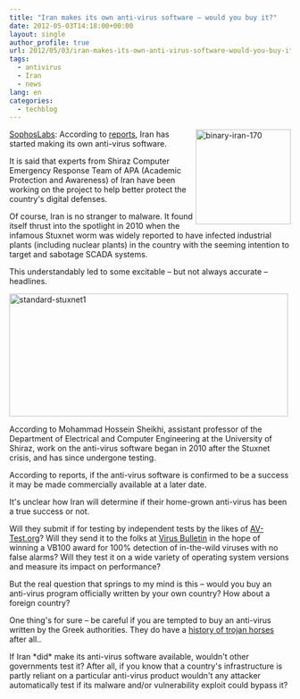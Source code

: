 ```yaml
---
title: "Iran makes its own anti-virus software – would you buy it?"
date: 2012-05-03T14:18:00+00:00
layout: single
author_profile: true
url: 2012/05/03/iran-makes-its-own-anti-virus-software-would-you-buy-it/
tags:
  - antivirus
  - Iran
  - news
lang: en
categories: 
  - techblog
---
```

[<img title="binary-iran-170" border="0" alt="binary-iran-170" align="right" src="http://lh3.ggpht.com/-7L9s3XfQD9E/T6KMjC3EhSI/AAAAAAAAF2o/h1w9qgvmPW4/binary-iran-170_thumb.jpg?imgmax=800" width="170" height="170" />](http://lh4.ggpht.com/-2K9ieOBJfOA/T6KMgu5z8KI/AAAAAAAAF2g/UECmXPSazoA/s1600-h/binary-iran-170%25255B2%25255D.jpg)<a href="http://nakedsecurity.sophos.com/2012/05/03/iran-builds-anti-virus-software/" target="_blank">SophosLabs</a>: According to [reports](http://en.trend.az/regions/iran/2021650.html), Iran has started making its own anti-virus software. 

It is said that experts from Shiraz Computer Emergency Response Team of APA (Academic Protection and Awareness) of Iran have been working on the project to help better protect the country's digital defenses. 

Of course, Iran is no stranger to malware. It found itself thrust into the spotlight in 2010 when the infamous Stuxnet worm was widely reported to have infected industrial plants (including nuclear plants) in the country with the seeming intention to target and sabotage SCADA systems. 

This understandably led to some excitable – but not always accurate – headlines. 

[<img title="standard-stuxnet1" border="0" alt="standard-stuxnet1" src="http://lh4.ggpht.com/-RzFGtnmbr6c/T6KMmxXC1nI/AAAAAAAAF24/qNjZcnC2Dg8/standard-stuxnet1_thumb.jpg?imgmax=800" width="499" height="220" />](http://lh3.ggpht.com/-SemWoYYvFZk/T6KMk67ZTPI/AAAAAAAAF2w/rausV6dvXnM/s1600-h/standard-stuxnet1%25255B2%25255D.jpg) 

According to Mohammad Hossein Sheikhi, assistant professor of the Department of Electrical and Computer Engineering at the University of Shiraz, work on the anti-virus software began in 2010 after the Stuxnet crisis, and has since undergone testing. 

According to reports, if the anti-virus software is confirmed to be a success it may be made commercially available at a later date. 

It's unclear how Iran will determine if their home-grown anti-virus has been a true success or not. 

Will they submit if for testing by independent tests by the likes of [AV-Test.org](http://www.av-test.org/en/home/)? Will they send it to the folks at [Virus Bulletin](http://www.virusbtn.com/) in the hope of winning a VB100 award for 100% detection of in-the-wild viruses with no false alarms? Will they test it on a wide variety of operating system versions and measure its impact on performance? 

But the real question that springs to my mind is this – would you buy an anti-virus program officially written by your own country? How about a foreign country? 

One thing's for sure – be careful if you are tempted to buy an anti-virus written by the Greek authorities. They do have a [history of trojan horses](http://nakedsecurity.sophos.com/2008/04/23/hello-world/) after all.. 

If Iran \*did\* make its anti-virus software available, wouldn't other governments test it? After all, if you know that a country's infrastructure is partly reliant on a particular anti-virus product wouldn't any attacker automatically test if its malware and/or vulnerability exploit could bypass it?